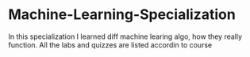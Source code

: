 # Machine-Learning-Specialization

In this specialization I learned diff machine learing algo, how they really function. All the labs and quizzes are listed accordin to course  
